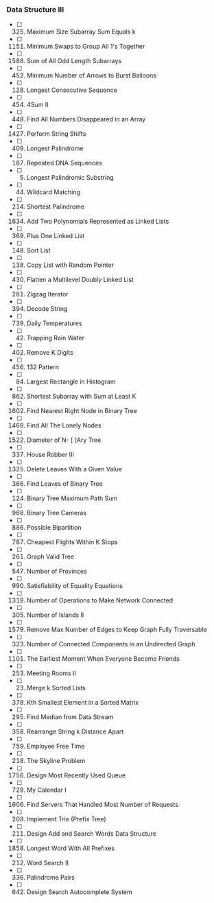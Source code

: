 ### Data Structure III

- [ ] 325. Maximum Size Subarray Sum Equals k
- [ ] 1151. Minimum Swaps to Group All 1's Together
- [ ] 1588. Sum of All Odd Length Subarrays
- [ ] 452. Minimum Number of Arrows to Burst Balloons
- [ ] 128. Longest Consecutive Sequence
- [ ] 454. 4Sum II
- [ ] 448. Find All Numbers Disappeared in an Array
- [ ] 1427. Perform String Shifts
- [ ] 409. Longest Palindrome
- [ ] 187. Repeated DNA Sequences
- [ ] 5. Longest Palindromic Substring
- [ ] 44. Wildcard Matching
- [ ] 214. Shortest Palindrome
- [ ] 1634. Add Two Polynomials Represented as Linked Lists
- [ ] 369. Plus One Linked List
- [ ] 148. Sort List
- [ ] 138. Copy List with Random Pointer
- [ ] 430. Flatten a Multilevel Doubly Linked List
- [ ] 281. Zigzag Iterator
- [ ] 394. Decode String
- [ ] 739. Daily Temperatures
- [ ] 42. Trapping Rain Water
- [ ] 402. Remove K Digits
- [ ] 456. 132 Pattern
- [ ] 84. Largest Rectangle in Histogram
- [ ] 862. Shortest Subarray with Sum at Least K
- [ ] 1602. Find Nearest Right Node in Binary Tree
- [ ] 1469. Find All The Lonely Nodes
- [ ] 1522. Diameter of N- [ ]Ary Tree
- [ ] 337. House Robber III
- [ ] 1325. Delete Leaves With a Given Value
- [ ] 366. Find Leaves of Binary Tree
- [ ] 124. Binary Tree Maximum Path Sum
- [ ] 968. Binary Tree Cameras
- [ ] 886. Possible Bipartition
- [ ] 787. Cheapest Flights Within K Stops
- [ ] 261. Graph Valid Tree
- [ ] 547. Number of Provinces
- [ ] 990. Satisfiability of Equality Equations
- [ ] 1319. Number of Operations to Make Network Connected
- [ ] 305. Number of Islands II
- [ ] 1579. Remove Max Number of Edges to Keep Graph Fully Traversable
- [ ] 323. Number of Connected Components in an Undirected Graph
- [ ] 1101. The Earliest Moment When Everyone Become Friends
- [ ] 253. Meeting Rooms II
- [ ] 23. Merge k Sorted Lists
- [ ] 378. Kth Smallest Element in a Sorted Matrix
- [ ] 295. Find Median from Data Stream
- [ ] 358. Rearrange String k Distance Apart
- [ ] 759. Employee Free Time
- [ ] 218. The Skyline Problem
- [ ] 1756. Design Most Recently Used Queue
- [ ] 729. My Calendar I
- [ ] 1606. Find Servers That Handled Most Number of Requests
- [ ] 208. Implement Trie (Prefix Tree)
- [ ] 211. Design Add and Search Words Data Structure
- [ ] 1858. Longest Word With All Prefixes
- [ ] 212. Word Search II
- [ ] 336. Palindrome Pairs
- [ ] 642. Design Search Autocomplete System